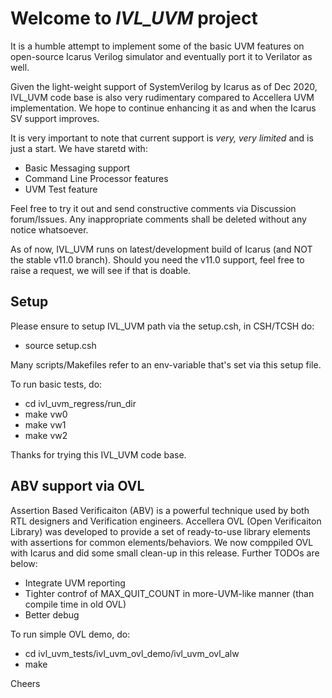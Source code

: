 # Welcome to *IVL_UVM* project

It is a humble attempt to implement some of the basic UVM features on open-source Icarus Verilog simulator and eventually port it to Verilator as well. 

Given the light-weight support of SystemVerilog by Icarus as of Dec 2020, IVL_UVM code base is also very rudimentary compared to Accellera UVM implementation. We hope to continue enhancing it as and when the Icarus SV support improves.

It is very important to note that current support is *very, very limited* and is just a start. We have staretd with:

* Basic Messaging support
* Command Line Processor features
* UVM Test feature

Feel free to try it out and send constructive comments via Discussion forum/Issues. Any inappropriate comments shall be deleted without any notice whatsoever. 

As of now, IVL_UVM runs on latest/development build of Icarus (and NOT the stable v11.0 branch). Should you need the v11.0 support, feel free to raise a request, we will see if that is doable.

## Setup
Please ensure to setup IVL_UVM path via the setup.csh, in CSH/TCSH do:
* source setup.csh

Many scripts/Makefiles refer to an env-variable that's set via this setup file. 

To run basic tests, do:

* cd ivl_uvm_regress/run_dir
* make vw0
* make vw1
* make vw2

Thanks for trying this IVL_UVM code base.

## ABV support via OVL
Assertion Based Verificaiton (ABV) is a powerful technique used by both RTL designers and Verification engineers. Accellera OVL (Open Verificaiton Library) was developed to provide a set of ready-to-use library elements with assertions for common elements/behaviors. We now comppiled OVL with Icarus and did some small clean-up in this release. Further TODOs are below:

* Integrate UVM reporting
* Tighter controf of MAX_QUIT_COUNT in more-UVM-like manner (than compile time in old OVL)
* Better debug

To run simple OVL demo, do:

* cd ivl_uvm_tests/ivl_uvm_ovl_demo/ivl_uvm_ovl_alw
* make 

Cheers
